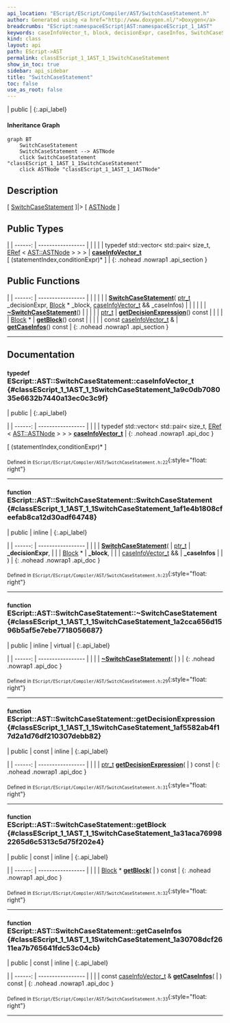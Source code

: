 ```yaml
---
api_location: "EScript/EScript/Compiler/AST/SwitchCaseStatement.h"
author: Generated using <a href="http://www.doxygen.nl/">Doxygen</a>
breadcrumbs: "EScript:namespaceEScript|AST:namespaceEScript_1_1AST"
keywords: caseInfoVector_t, block, decisionExpr, caseInfos, SwitchCaseStatement, ~SwitchCaseStatement, getDecisionExpression, getBlock, getCaseInfos
kind: class
layout: api
path: EScript->AST
permalink: classEScript_1_1AST_1_1SwitchCaseStatement
show_in_toc: true
sidebar: api_sidebar
title: "SwitchCaseStatement"
toc: false
use_as_root: false
---
```


| public |
{:.api_label}

#### Inheritance Graph

```mermaid
graph BT
	SwitchCaseStatement
	SwitchCaseStatement --> ASTNode
	click SwitchCaseStatement "classEScript_1_1AST_1_1SwitchCaseStatement"
	click ASTNode "classEScript_1_1AST_1_1ASTNode"
```

## Description

[ [SwitchCaseStatement](classEScript_1_1AST_1_1SwitchCaseStatement) ]|> [ [ASTNode](classEScript_1_1AST_1_1ASTNode) ]



## Public Types

|
| ------: | ----------------- |
|  | |
| typedef std::vector< std::pair< size_t, [ERef](classEScript_1_1ERef) < [AST::ASTNode](classEScript_1_1AST_1_1ASTNode) > > > | **[caseInfoVector_t](#classEScript_1_1AST_1_1SwitchCaseStatement_1a9c0db708035e6632b7440a13ec0c3c9f)**  <br/> [ (statementIndex,conditionExpr)* ] |
{: .nohead .nowrap1 .api_section }


## Public Functions

|
| ------: | ----------------- |
|  | |
|  | **[SwitchCaseStatement](#classEScript_1_1AST_1_1SwitchCaseStatement_1af1e4b1808cfeefab8ca12d30adf64748)**( [ptr_t](classEScript_1_1AST_1_1ASTNode#classEScript_1_1AST_1_1ASTNode_1a3b66b4450e328f61c873204f6e4183a5)  _decisionExpr,  [Block](classEScript_1_1AST_1_1Block) * _block,  [caseInfoVector_t](classEScript_1_1AST_1_1SwitchCaseStatement#classEScript_1_1AST_1_1SwitchCaseStatement_1a9c0db708035e6632b7440a13ec0c3c9f) && _caseInfos) |
|  | |
|  | **[~SwitchCaseStatement](#classEScript_1_1AST_1_1SwitchCaseStatement_1a2cca656d1596b5af5e7ebe7718056687)**() |
|  | |
| [ptr_t](classEScript_1_1AST_1_1ASTNode#classEScript_1_1AST_1_1ASTNode_1a3b66b4450e328f61c873204f6e4183a5) | **[getDecisionExpression](#classEScript_1_1AST_1_1SwitchCaseStatement_1af5582ab4f17d2a1d76df210307debb82)**() const |
|  | |
| [Block](classEScript_1_1AST_1_1Block) * | **[getBlock](#classEScript_1_1AST_1_1SwitchCaseStatement_1a31aca769982265d6c5313c5d75f202e4)**() const |
|  | |
| const [caseInfoVector_t](classEScript_1_1AST_1_1SwitchCaseStatement#classEScript_1_1AST_1_1SwitchCaseStatement_1a9c0db708035e6632b7440a13ec0c3c9f) & | **[getCaseInfos](#classEScript_1_1AST_1_1SwitchCaseStatement_1a30708dcf2611ea7b765641fdc53c04cb)**() const |
{: .nohead .nowrap1 .api_section }


-------------------------------------------------------------------

## Documentation

### <small>typedef</small><br/> EScript::AST::SwitchCaseStatement::caseInfoVector_t {#classEScript_1_1AST_1_1SwitchCaseStatement_1a9c0db708035e6632b7440a13ec0c3c9f}

| public |
{:.api_label}

|
| ------: | ----------------- |
|  |
| typedef std::vector< std::pair< size_t, [ERef](classEScript_1_1ERef) < [AST::ASTNode](classEScript_1_1AST_1_1ASTNode) > > > **[caseInfoVector_t](#classEScript_1_1AST_1_1SwitchCaseStatement_1a9c0db708035e6632b7440a13ec0c3c9f)**  |
{: .nohead .nowrap1 .api_doc }

[ (statementIndex,conditionExpr)* ]





<sub>Defined in `EScript/EScript/Compiler/AST/SwitchCaseStatement.h:22`</sub>{:style="float: right"}

-------------------------------------------------------------------

### <small>function</small><br/> EScript::AST::SwitchCaseStatement::SwitchCaseStatement {#classEScript_1_1AST_1_1SwitchCaseStatement_1af1e4b1808cfeefab8ca12d30adf64748}

| public | inline |
{:.api_label}

|
| ------: | ----------------- |
|  |
|  **[SwitchCaseStatement](#classEScript_1_1AST_1_1SwitchCaseStatement_1af1e4b1808cfeefab8ca12d30adf64748)**( |  [ptr_t](classEScript_1_1AST_1_1ASTNode#classEScript_1_1AST_1_1ASTNode_1a3b66b4450e328f61c873204f6e4183a5)  | **_decisionExpr**, |
| |  [Block](classEScript_1_1AST_1_1Block) * | **_block**, |
| |  [caseInfoVector_t](classEScript_1_1AST_1_1SwitchCaseStatement#classEScript_1_1AST_1_1SwitchCaseStatement_1a9c0db708035e6632b7440a13ec0c3c9f) && | **_caseInfos** |
|   ) |
{: .nohead .nowrap1 .api_doc }





<sub>Defined in `EScript/EScript/Compiler/AST/SwitchCaseStatement.h:23`</sub>{:style="float: right"}

-------------------------------------------------------------------

### <small>function</small><br/> EScript::AST::SwitchCaseStatement::~SwitchCaseStatement {#classEScript_1_1AST_1_1SwitchCaseStatement_1a2cca656d1596b5af5e7ebe7718056687}

| public | inline | virtual |
{:.api_label}

|
| ------: | ----------------- |
|  |
|  **[~SwitchCaseStatement](#classEScript_1_1AST_1_1SwitchCaseStatement_1a2cca656d1596b5af5e7ebe7718056687)**( |  ) |
{: .nohead .nowrap1 .api_doc }





<sub>Defined in `EScript/EScript/Compiler/AST/SwitchCaseStatement.h:29`</sub>{:style="float: right"}

-------------------------------------------------------------------

### <small>function</small><br/> EScript::AST::SwitchCaseStatement::getDecisionExpression {#classEScript_1_1AST_1_1SwitchCaseStatement_1af5582ab4f17d2a1d76df210307debb82}

| public | const | inline |
{:.api_label}

|
| ------: | ----------------- |
|  |
| [ptr_t](classEScript_1_1AST_1_1ASTNode#classEScript_1_1AST_1_1ASTNode_1a3b66b4450e328f61c873204f6e4183a5) **[getDecisionExpression](#classEScript_1_1AST_1_1SwitchCaseStatement_1af5582ab4f17d2a1d76df210307debb82)**( |  ) const |
{: .nohead .nowrap1 .api_doc }





<sub>Defined in `EScript/EScript/Compiler/AST/SwitchCaseStatement.h:31`</sub>{:style="float: right"}

-------------------------------------------------------------------

### <small>function</small><br/> EScript::AST::SwitchCaseStatement::getBlock {#classEScript_1_1AST_1_1SwitchCaseStatement_1a31aca769982265d6c5313c5d75f202e4}

| public | const | inline |
{:.api_label}

|
| ------: | ----------------- |
|  |
| [Block](classEScript_1_1AST_1_1Block) * **[getBlock](#classEScript_1_1AST_1_1SwitchCaseStatement_1a31aca769982265d6c5313c5d75f202e4)**( |  ) const |
{: .nohead .nowrap1 .api_doc }





<sub>Defined in `EScript/EScript/Compiler/AST/SwitchCaseStatement.h:32`</sub>{:style="float: right"}

-------------------------------------------------------------------

### <small>function</small><br/> EScript::AST::SwitchCaseStatement::getCaseInfos {#classEScript_1_1AST_1_1SwitchCaseStatement_1a30708dcf2611ea7b765641fdc53c04cb}

| public | const | inline |
{:.api_label}

|
| ------: | ----------------- |
|  |
| const [caseInfoVector_t](classEScript_1_1AST_1_1SwitchCaseStatement#classEScript_1_1AST_1_1SwitchCaseStatement_1a9c0db708035e6632b7440a13ec0c3c9f) & **[getCaseInfos](#classEScript_1_1AST_1_1SwitchCaseStatement_1a30708dcf2611ea7b765641fdc53c04cb)**( |  ) const |
{: .nohead .nowrap1 .api_doc }





<sub>Defined in `EScript/EScript/Compiler/AST/SwitchCaseStatement.h:33`</sub>{:style="float: right"}

-------------------------------------------------------------------

